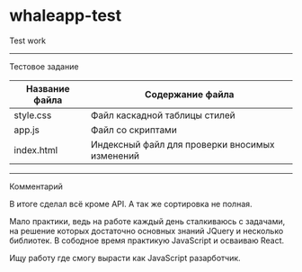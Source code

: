 # whaleapp-test
Test work
***
Тестовое задание

Название файла  | Содержание файла
----------------|----------------------
style.css       | Файл каскадной таблицы стилей
app.js          | Файл со скриптами
index.html      | Индексный файл для проверки вносимых изменений

***
Комментарий

В итоге сделал всё кроме API. А так же сортировка не полная.

Мало практики, ведь на работе каждый день сталкиваюсь с задачами, на решение которых достаточно основных знаний JQuery и несколько библиотек. В сободное время практикую JavaScript и осваиваю React.

Ищу работу где смогу вырасти как JavaScript разарботчик.
